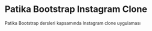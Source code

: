 # Patika Bootstrap Instagram Clone

Patika Bootstrap dersleri kapsamında Instagram clone uygulaması
